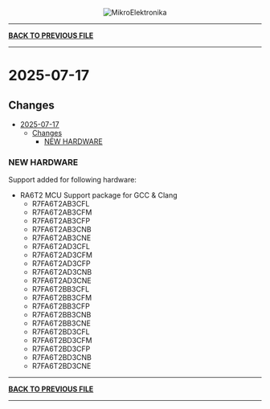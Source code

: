 <p align="center">
  <img src="http://www.mikroe.com/img/designs/beta/logo_small.png?raw=true" alt="MikroElektronika"/>
</p>

---

**[BACK TO PREVIOUS FILE](../changelog.md)**

---

# 2025-07-17

## Changes

- [2025-07-17](#2025-07-17)
  - [Changes](#changes)
    - [NEW HARDWARE](#new-hardware)

### NEW HARDWARE

Support added for following hardware:

+ RA6T2 MCU Support package for GCC & Clang
  + R7FA6T2AB3CFL
  + R7FA6T2AB3CFM
  + R7FA6T2AB3CFP
  + R7FA6T2AB3CNB
  + R7FA6T2AB3CNE
  + R7FA6T2AD3CFL
  + R7FA6T2AD3CFM
  + R7FA6T2AD3CFP
  + R7FA6T2AD3CNB
  + R7FA6T2AD3CNE
  + R7FA6T2BB3CFL
  + R7FA6T2BB3CFM
  + R7FA6T2BB3CFP
  + R7FA6T2BB3CNB
  + R7FA6T2BB3CNE
  + R7FA6T2BD3CFL
  + R7FA6T2BD3CFM
  + R7FA6T2BD3CFP
  + R7FA6T2BD3CNB
  + R7FA6T2BD3CNE

---

**[BACK TO PREVIOUS FILE](../changelog.md)**

---
